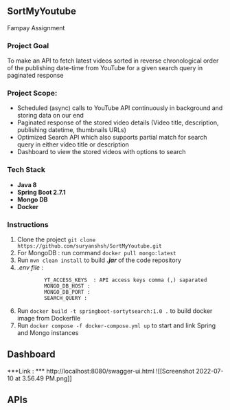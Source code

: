 ## SortMyYoutube
Fampay Assignment

### Project Goal
To make an API to fetch latest videos sorted in reverse chronological order of the publishing date-time from YouTube for a given search query in paginated response

  

### Project Scope:
- Scheduled (async) calls to YouTube API continuously in background and storing data on our end
- Paginated response of the stored video details (Video title, description, publishing datetime, thumbnails URLs)
- Optimized Search API which also supports partial match for search query in either video title or description
- Dashboard to view the stored videos with options to search

### Tech Stack
- **Java 8**
- **Spring Boot 2.7.1**
- **Mongo DB**
- **Docker**

### Instructions
1. Clone the project
`git clone https://github.com/suryanshsh/SortMyYoutube.git`
2. For MongoDB : run command
```docker pull mongo:latest```
4. Run ```mvn clean install``` to build ***.jar*** of the code repository 
5. *.env file* :

```
			YT_ACCESS_KEYS  : API access keys comma (,) saparated
			MONGO_DB_HOST : 
			MONGO_DB_PORT :
			SEARCH_QUERY :

```
6. Run `docker build -t springboot-sortytsearch:1.0 .` to build docker image from Dockerfile
7. Run  `docker compose -f docker-compose.yml up` to start and link Spring and Mongo instances


## Dashboard 
***Link : *** http://localhost:8080/swagger-ui.html
![[Screenshot 2022-07-10 at 3.56.49 PM.png]]


## APIs
